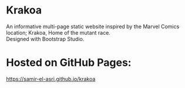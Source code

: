 # Krakoa
An informative multi-page static website inspired by the Marvel Comics location; Krakoa, Home of the mutant race. <br />
Designed with Bootstrap Studio.
# Hosted on GitHub Pages:
https://samir-el-asri.github.io/krakoa
